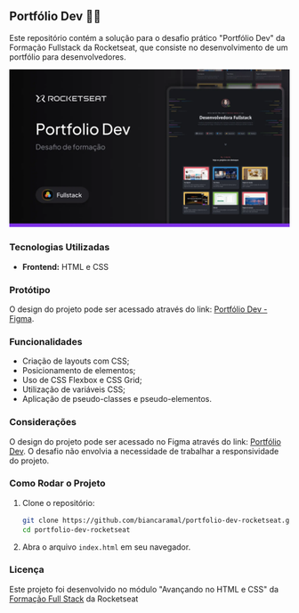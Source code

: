 ## Portfólio Dev 👩‍💻
Este repositório contém a solução para o desafio prático "Portfólio Dev" da Formação Fullstack da Rocketseat, que consiste no desenvolvimento de um portfólio para desenvolvedores.

![](./assets/img/thumb.jpg)

### Tecnologias Utilizadas

- **Frontend:** HTML e CSS


### Protótipo

O design do projeto pode ser acessado através do link: [Portfólio Dev - Figma](https://www.figma.com/community/file/1387080701963671866/portfolio-dev).


### Funcionalidades

- Criação de layouts com CSS;
- Posicionamento de elementos;
- Uso de CSS Flexbox e CSS Grid;
- Utilização de variáveis CSS;
- Aplicação de pseudo-classes e pseudo-elementos.

### Considerações
O design do projeto pode ser acessado no Figma através do link: [Portfólio Dev](https://www.figma.com/community/file/1387080701963671866/portfolio-dev).
O desafio não envolvia a necessidade de trabalhar a responsividade do projeto.

### Como Rodar o Projeto

1. Clone o repositório:
   ```sh
   git clone https://github.com/biancaramal/portfolio-dev-rocketseat.git
   cd portfolio-dev-rocketseat
   ```
2. Abra o arquivo `index.html` em seu navegador.

### Licença

Este projeto foi desenvolvido no módulo "Avançando no HTML e CSS" da [Formação Full Stack](https://www.rocketseat.com.br/formacao/fullstack) da Rocketseat
